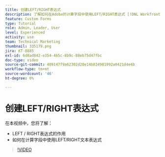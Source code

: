 ```yaml
---
title: 创建LEFT/RIGHT表达式
description: 了解如何在Adobe的计算字段中使用LEFT/RIGHT表达式 [!DNL Workfront].
feature: Custom Forms
type: Tutorial
role: Admin, Leader, User
level: Experienced
activity: use
team: Technical Marketing
thumbnail: 335179.png
jira: KT-8885
exl-id: 6d0ad842-e354-465c-8b9c-88eb75d47fbc
doc-type: video
source-git-commit: 409147f9a62302d28e14b834981992a0421d4e4b
workflow-type: tm+mt
source-wordcount: '46'
ht-degree: 0%

---
```


# 创建LEFT/RIGHT表达式

在本视频中，您将了解：

* LEFT / RIGHT表达式的作用
* 如何在计算字段中使用LEFT/RIGHT文本表达式

>[!VIDEO](https://video.tv.adobe.com/v/335179/?quality=12&learn=on)
